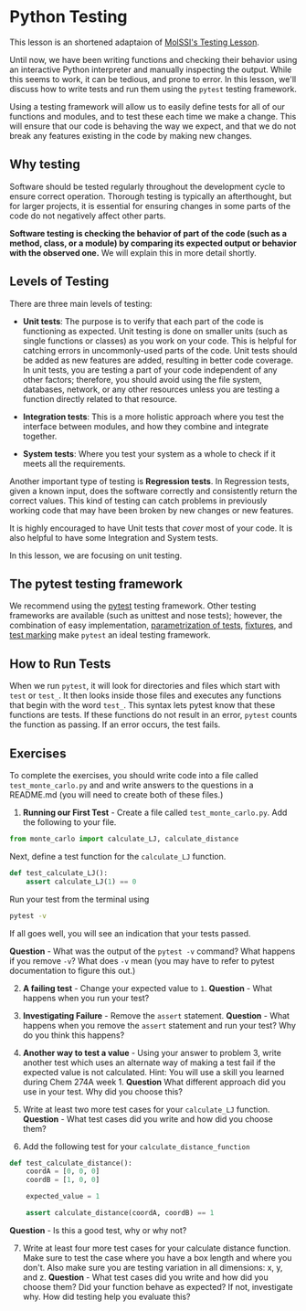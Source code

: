 # Python Testing

This lesson is an shortened adaptaion of [MolSSI's Testing Lesson](https://education.molssi.org/python-package-best-practices/08-testing.html).

Until now, we have been writing functions and checking their behavior using an interactive Python interpreter and manually inspecting the output.
While this seems to work, it can be tedious, and prone to error.
In this lesson, we'll discuss how to write tests and run them using the `pytest` testing framework.

Using a testing framework will allow us to easily define tests for all of our functions and modules, and to test these each time we make a change.
This will ensure that our code is behaving the way we expect, and that we do not break any features existing in the code by making new changes.

## Why testing

Software should be tested regularly throughout the development cycle to ensure correct operation.
Thorough testing is typically an afterthought, but for larger projects, it is essential for ensuring changes in some parts of the code do not negatively affect other parts.

**Software testing is checking the behavior of part of the code (such as a method, class, or a module) by comparing its expected output or behavior with the observed one.**
We will explain this in more detail shortly.

## Levels of Testing

There are three main levels of testing:

- **Unit tests**:
The purpose is to verify that each part of the code is functioning as expected.
Unit testing is done on smaller units (such as single functions or classes) as you work on your code.
This is helpful for catching errors in uncommonly-used parts of the code.
Unit tests should be added as new features are added, resulting in better code coverage.
In unit tests, you are testing a part of your code independent of any other factors;
therefore, you should avoid using the file system, databases, network, or any other resources unless you are testing a function directly related to that resource.

- **Integration tests**:
This is a more holistic approach where you test the interface between modules, and how they combine and integrate together.

- **System tests**:
Where you test your system as a whole to check if it meets all the requirements.

Another important type of testing is **Regression tests**.
In Regression tests, given a known input, does the software correctly and consistently return the correct values.
This kind of testing can catch problems in previously working code that may have been broken by new changes or new features.

It is highly encouraged to have Unit tests that *cover* most of your code.
It is also helpful to have some Integration and System tests.

In this lesson, we are focusing on unit testing.

## The pytest testing framework

We recommend using the [pytest](https://pytest.org) testing framework.
Other testing frameworks are available (such as unittest and nose tests);
however, the combination of easy implementation, [parametrization of tests](https://docs.pytest.org/en/latest/parametrize.html),
[fixtures](https://docs.pytest.org/en/latest/fixture.html), and [test marking](https://docs.pytest.org/en/latest/example/markers.html)
make `pytest` an ideal testing framework.

## How to Run Tests

When we run `pytest`, it will look for directories and files which start with `test` or `test_`.
It then looks inside those files and executes any functions that begin with the word `test_`.
This syntax lets pytest know that these functions are tests.
If these functions do not result in an error, `pytest` counts the function as passing.
If an error occurs, the test fails.

## Exercises

To complete the exercises, you should write code into a file called `test_monte_carlo.py` and and write answers to the questions in a README.md (you will need to create both of these files.)

1. **Running our First Test** - Create a file called `test_monte_carlo.py`. Add the following to your file.
   
```python
from monte_carlo import calculate_LJ, calculate_distance
```
Next, define a test function for the `calculate_LJ` function.

```python
def test_calculate_LJ():
    assert calculate_LJ(1) == 0
```

Run your test from the terminal using

```bash
pytest -v
```

If all goes well, you will see an indication that your tests passed.

**Question** - What was the output of the `pytest -v` command? What happens if you remove `-v`? What does `-v` mean (you may have to refer to pytest documentation to figure this out.)

2. **A failing test** - Change your expected value to `1`. **Question** -  What happens when you run your test?

3. **Investigating Failure** - Remove the `assert` statement. **Question** - What happens when you remove the `assert` statement and run your test? Why do you think this happens?

4. **Another way to test a value** - Using your answer to problem 3, write another test which uses an alternate way of making a test fail if the expected value is not calculated. Hint: You will use a skill you learned during Chem 274A week 1. **Question** What different approach did you use in your test. Why did you choose this?

5. Write at least two more test cases for your `calculate_LJ` function. **Question** - What test cases did you write and how did you choose them?

6. Add the following test for your `calculate_distance_function`

```python
def test_calculate_distance():
    coordA = [0, 0, 0]
    coordB = [1, 0, 0]

    expected_value = 1

    assert calculate_distance(coordA, coordB) == 1
```

**Question** - Is this a good test, why or why not?

7. Write at least four more test cases for your calculate distance function. Make sure to test the case where you have a box length and where you don't. Also make sure you are testing variation in all dimensions: x, y, and z. **Question** - What test cases did you write and how did you choose them? Did your function behave as expected? If not, investigate why. How did testing help you evaluate this?